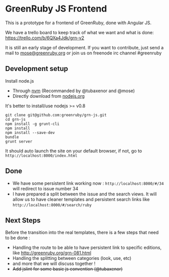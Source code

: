 # GreenRuby JS Frontend

This is a prototype for a frontend of GreenRuby, done with Angular JS.

We have a trello board to keep track of what we want and what is done:
https://trello.com/b/6QXa4Jdk/grn-v2

It is still an early stage of development. If you want to contribute, just send a mail to mose@greenruby.org or join us on freenode irc channel #greenruby

## Development setup

Install node.js

- Through [nvm](https://github.com/creationix/nvm) (Recommanded by @tubaxenor and @mose)
- Directly download from [nodejs.org](http://nodejs.org/download/)

It's better to install/use nodejs >= v0.8

    git clone git@github.com:greenruby/grn-js.git
    cd grn-js
    npm install -g grunt-cli
    npm install
    npm install --save-dev
    bundle
    grunt server

It should auto launch the site on your default browser, if not, go to `http://localhost:8000/index.html`

## Done

* We have some persistent link working now : `http://localhost:8000/#/34` will redirect to issue number 34
* I have prepared a split between the issue and the search views. It will allow us to have cleaner templates and persistent search links like `http://localhost:8000/#/search/ruby`

## Next Steps

Before the transition into the real templates, there is a few steps that need to be done :

- Handling the route to be able to have persistent link to specific editions, like http://greenruby.org/grn-081.html
- Handling the splitting between categories (look, use, etc)
- and more that we will discuss together !
- ~~Add jslint for some basic js convention (@tubaxenor)~~

